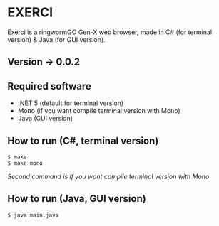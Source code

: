
# EXERCI

Exerci is a ringwormGO Gen-X web browser, made in C# (for terminal version) & Java (for GUI version). 

## Version -> 0.0.2

## Required software
* .NET 5 (default for terminal version)
* Mono (if you want compile terminal version with Mono)
* Java (GUI version)

## How to run (C#, terminal version)
```
$ make
$ make mono
``` 
*Second command is if you want compile terminal version with Mono*

## How to run (Java, GUI version)
```
$ java main.java
```
